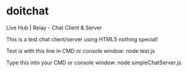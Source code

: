 doitchat
========

Live Hub | Relay - Chat Client &amp; Server

This is a test chat client/server using HTML5 nothing special!

Test is with this line in CMD or console window:   node test.js

Type this into your CMD or console window:   node simpleChatServer.js
